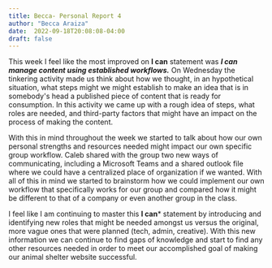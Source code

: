 ```yaml
---
title: Becca- Personal Report 4
author: "Becca Araiza"
date:  2022-09-18T20:08:08-04:00
draft: false
---
```

This week I feel like the most improved on **I can** statement was ***I can manage content using established workflows.*** On Wednesday the tinkering activity made us think about how we thought, in an hypothetical situation, what steps might we might establish to make an idea that is in somebody's head a published piece of content that is ready for consumption. In this activity we came up with a rough idea of steps, what roles are needed, and third-party factors that might have an impact on the process of making the content.

With this in mind throughout the week we started to talk about how our own personal strengths and resources needed might impact our own specific group workflow. Caleb shared with the group two new ways of communicating, including a Microsoft Teams and a shared outlook file where we could have a centralized place of organization if we wanted. With all of this in mind we started to brainstorm how we could implement our own workflow that specifically works for our group and compared how it might be different to that of a company or even another group in the class.

I feel like I am continuing to master this **I can*** statement by introducing and identifying new roles that might be needed amongst us versus the original, more vague ones that were planned (tech, admin, creative). With this new information we can continue to find gaps of knowledge and start to find any other resources needed in order to meet our accomplished goal of making our animal shelter website successful. 
